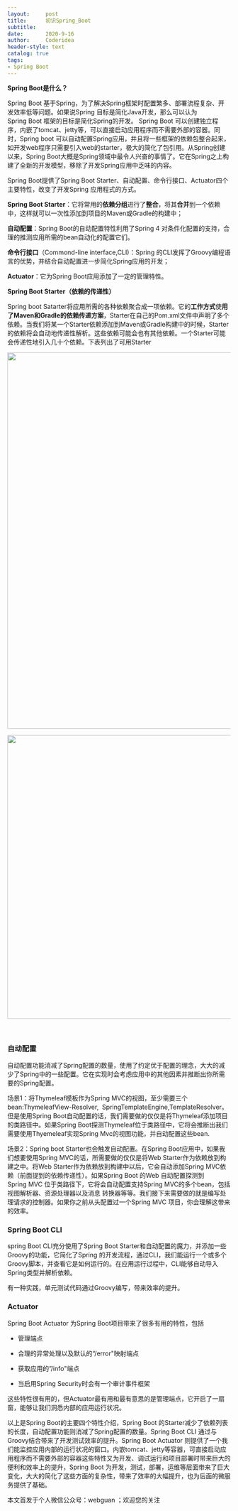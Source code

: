 ```yaml
---
layout:     post
title:      初识Spring_Boot
subtitle:   
date:       2020-9-16
author:     Coderidea
header-style: text
catalog: true
tags:
- Spring Boot
--- 
```

<p><strong>Spring Boot是什么？</strong></p>

<p>Spring Boot 基于Spring，为了解决Spring框架时配置繁多、部署流程复杂、开发效率低等问题。如果说Spring 目标是简化Java开发，那么可以认为Spring Boot 框架的目标是简化Spring的开发。 Spring Boot 可以创建独立程序，内嵌了tomcat、jetty等，可以直接启动应用程序而不需要外部的容器。同时，Spring boot 可以自动配置Spring应用，并且将一些框架的依赖包整合起来，如开发web程序只需要引入web的starter，极大的简化了包引用。从Spring创建以来，Spring Boot大概是Spring领域中最令人兴奋的事情了。它在Spring之上构建了全新的开发模型，移除了开发Spring应用中乏味的内容。</p>

<p>Spring Boot提供了Spring Boot Starter、自动配置、命令行接口、Actuator四个主要特性，改变了开发Spring 应用程式的方式。</p>

<p><strong>Spring Boot Starter</strong>：它将常用的<strong>依赖分组</strong>进行了<strong>整合</strong>，将其<strong>合并</strong>到一个依赖中，这样就可以一次性添加到项目的Maven或Gradle的构建中；</p>

<p><strong>自动配置</strong>：Spring Boot的自动配置特性利用了Spring 4 对条件化配置的支持，合理的推测应用所需的bean自动化的配置它们。</p>

<p><strong>命令行接口</strong>（Commond-line interface,CLI)：Spring 的CLI发挥了Groovy编程语言的优势，并结合自动配置进一步简化Spring应用的开发；</p>

<p><strong>Actuator</strong>：它为Spring Boot应用添加了一定的管理特性。</p>

<p><strong>Spring Boot Starter（依赖的传递性）</strong></p>

<p>Spring boot Satarter将应用所需的各种依赖聚合成一项依赖。它的<strong>工作方式</strong>使<strong>用了Maven和Gradle的依赖传递方案</strong>，Starter在自己的Pom.xml文件中声明了多个依赖。当我们将某一个Starter依赖添加到Maven或Gradle构建中的时候，Starter的依赖将会自动地传递性解析。这些依赖可能会也有其他依赖。一个Starter可能会传递性地引入几十个依赖。下表列出了可用Starter</p>

<p><img alt="" class="has" height="848" src="https://img-blog.csdn.net/20180826001631883?watermark/2/text/aHR0cHM6Ly9ibG9nLmNzZG4ubmV0L3RpYW55YXhpYW5n/font/5a6L5L2T/fontsize/400/fill/I0JBQkFCMA==/dissolve/70" width="572" /></p>

<p><img alt="" class="has" height="639" src="https://img-blog.csdn.net/20180826001650779?watermark/2/text/aHR0cHM6Ly9ibG9nLmNzZG4ubmV0L3RpYW55YXhpYW5n/font/5a6L5L2T/fontsize/400/fill/I0JBQkFCMA==/dissolve/70" width="587" /></p>

<p> </p>

<h3><strong>自动配置</strong></h3>

<p>自动配置功能消减了Spring配置的数量，使用了约定优于配置的理念，大大的减少了Spring中的一些配置。它在实现时会考虑应用中的其他因素并推断出你所需要的Spring配置。</p>

<p>场景1：将Thymeleaf模板作为Spring MVC的视图，至少需要三个bean:ThymeleafView-Resolver,  SpringTemplateEngine,TemplateResolver。但是使用Spring Boot自动配置的话，我们需要做的仅仅是将Thymeleaf添加项目的类路径中。如果Spring Boot探测Thymeleaf位于类路径中，它将会推断出我们需要使用Thyemeleaf实现Spring Mvc的视图功能，并自动配置这些bean.</p>

<p>场景2：Spring boot Starter也会触发自动配置。在Spring Boot应用中，如果我们想要使用Spring MVC的话，所需要做的仅仅是将Web Starter作为依赖放到构建之中。将Web Starter作为依赖放到构建中以后，它会自动添加Spring MVC依赖（前面提到的依赖传递性）。如果Spring Boot 的Web 自动配置探测到Spring MVC 位于类路径下，它将会自动配置支持Spring MVC的多个bean，包括视图解析器、资源处理器以及消息 转换器等等。我们接下来需要做的就是编写处理请求的控制器。如果你之前从头配置过一个Spring MVC 项目，你会理解这带来的效率。</p>

<h3><strong>Spring Boot CLI</strong></h3>

<p>spring Boot CLI充分使用了Spring Boot Starter和自动配置的魔力，并添加一些Groovy的功能，它简化了Spring 的开发流程，通过CLI，我们能运行一个或多个Groovy脚本，并查看它是如何运行的。在应用运行过程中，CLI能够自动导入Spring类型并解析依赖。</p>

<p>有一种实践，单元测试代码通过Groovy编写，带来效率的提升。</p>

<h3><strong>Actuator</strong></h3>

<p>Spring Boot Actuator 为Spring Boot项目带来了很多有用的特性，包括</p>

<ul><li>
	<p>管理端点</p>
	</li>
	<li>
	<p>合理的异常处理以及默认的“/error"映射端点</p>
	</li>
	<li>
	<p>获取应用的”/info"端点</p>
	</li>
	<li>
	<p>当启用Spring Security时会有一个审计事件框架</p>
	</li>
</ul><p>这些特性很有用的，但Actuator最有用和最有意思的是管理端点，它开启了一扇窗，能够让我们洞悉内部的应用运行状况。</p>

<p>以上是Spring Boot的主要四个特性介绍，Spring Boot 的Starter减少了依赖列表的长度，自动配置功能则消减了Spring配置的数量。Spring Boot CLI 通过与Groovy结合带来了开发测试效率的提升。Spring Boot Actuator 则提供了一个我们能监控应用内部的运行状况的窗口。内嵌tomcat、jetty等容器，可直接启动应用程序而不需要外部的容器这些特性又为开发、调试运行和项目部署时带来巨大的便利和效率上的提升，Spring Boot 为开发，测试，部署，运维等层面带来了巨大变化，大大的简化了这些方面的复杂性，带来了效率的大幅提升，也为后面的微服务提供了基础。</p>

<p>本文首发于个人微信公众号：webguan ；欢迎您的关注</p>

<p><img alt="" class="has" src="https://img-blog.csdn.net/20180825235533667?watermark/2/text/aHR0cHM6Ly9ibG9nLmNzZG4ubmV0L3RpYW55YXhpYW5n/font/5a6L5L2T/fontsize/400/fill/I0JBQkFCMA==/dissolve/70" /></p>